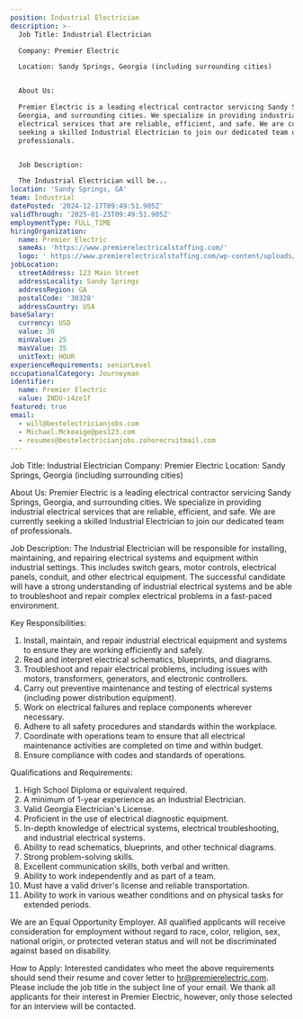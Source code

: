 ```yaml
---
position: Industrial Electrician
description: >-
  Job Title: Industrial Electrician

  Company: Premier Electric

  Location: Sandy Springs, Georgia (including surrounding cities)


  About Us: 

  Premier Electric is a leading electrical contractor servicing Sandy Springs,
  Georgia, and surrounding cities. We specialize in providing industrial
  electrical services that are reliable, efficient, and safe. We are currently
  seeking a skilled Industrial Electrician to join our dedicated team of
  professionals.


  Job Description: 

  The Industrial Electrician will be...
location: 'Sandy Springs, GA'
team: Industrial
datePosted: '2024-12-17T09:49:51.905Z'
validThrough: '2025-01-23T09:49:51.905Z'
employmentType: FULL_TIME
hiringOrganization:
  name: Premier Electric
  sameAs: 'https://www.premierelectricalstaffing.com/'
  logo: ' https://www.premierelectricalstaffing.com/wp-content/uploads/2020/05/Premier-Electrical-Staffing-logo.png'
jobLocation:
  streetAddress: 123 Main Street
  addressLocality: Sandy Springs
  addressRegion: GA
  postalCode: '30328'
  addressCountry: USA
baseSalary:
  currency: USD
  value: 30
  minValue: 25
  maxValue: 35
  unitText: HOUR
experienceRequirements: seniorLevel
occupationalCategory: Journeyman
identifier:
  name: Premier Electric
  value: INDU-i4ze1f
featured: true
email:
  - will@bestelectricianjobs.com
  - Michael.Mckeaige@pes123.com
  - resumes@bestelectricianjobs.zohorecruitmail.com
---
```




Job Title: Industrial Electrician
Company: Premier Electric
Location: Sandy Springs, Georgia (including surrounding cities)

About Us: 
Premier Electric is a leading electrical contractor servicing Sandy Springs, Georgia, and surrounding cities. We specialize in providing industrial electrical services that are reliable, efficient, and safe. We are currently seeking a skilled Industrial Electrician to join our dedicated team of professionals.

Job Description: 
The Industrial Electrician will be responsible for installing, maintaining, and repairing electrical systems and equipment within industrial settings. This includes switch gears, motor controls, electrical panels, conduit, and other electrical equipment. The successful candidate will have a strong understanding of industrial electrical systems and be able to troubleshoot and repair complex electrical problems in a fast-paced environment.

Key Responsibilities:

1. Install, maintain, and repair industrial electrical equipment and systems to ensure they are working efficiently and safely.
2. Read and interpret electrical schematics, blueprints, and diagrams.
3. Troubleshoot and repair electrical problems, including issues with motors, transformers, generators, and electronic controllers.
4. Carry out preventive maintenance and testing of electrical systems (including power distribution equipment).
5. Work on electrical failures and replace components wherever necessary.
6. Adhere to all safety procedures and standards within the workplace.
7. Coordinate with operations team to ensure that all electrical maintenance activities are completed on time and within budget.
8. Ensure compliance with codes and standards of operations.

Qualifications and Requirements:

1. High School Diploma or equivalent required.
2. A minimum of 1-year experience as an Industrial Electrician.
3. Valid Georgia Electrician's License.
4. Proficient in the use of electrical diagnostic equipment.
5. In-depth knowledge of electrical systems, electrical troubleshooting, and industrial electrical systems.
6. Ability to read schematics, blueprints, and other technical diagrams.
7. Strong problem-solving skills.
8. Excellent communication skills, both verbal and written.
9. Ability to work independently and as part of a team.
10. Must have a valid driver's license and reliable transportation.
11. Ability to work in various weather conditions and on physical tasks for extended periods.

We are an Equal Opportunity Employer. All qualified applicants will receive consideration for employment without regard to race, color, religion, sex, national origin, or protected veteran status and will not be discriminated against based on disability.

How to Apply:
Interested candidates who meet the above requirements should send their resume and cover letter to hr@premierelectric.com. Please include the job title in the subject line of your email. We thank all applicants for their interest in Premier Electric, however, only those selected for an interview will be contacted.
